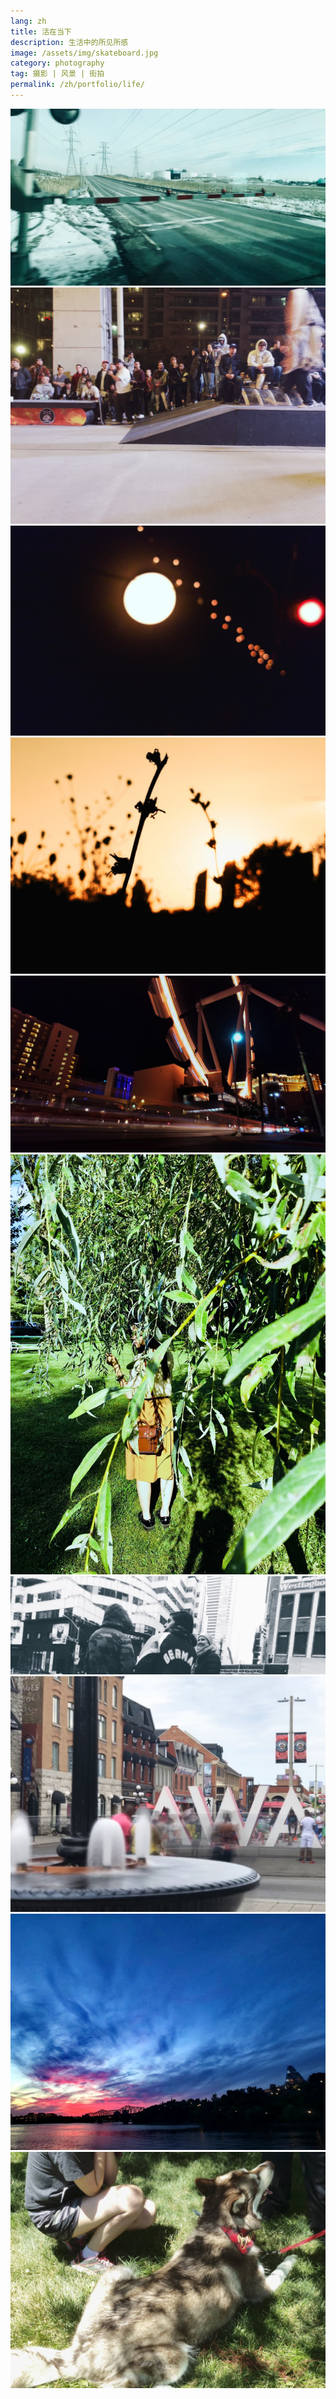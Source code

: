 ```yaml
---
lang: zh
title: 活在当下
description: 生活中的所见所感
image: /assets/img/skateboard.jpg
category: photography
tag: 摄影 | 风景 | 街拍
permalink: /zh/portfolio/life/
---
```


<div class="row">
	<div class="4u 12u$(small)">
        <span class="image fit"><img src="/assets/img/going.jpg" alt="进行" /></span>
        <span class="image fit"><img src="/assets/img/skateboard.jpg" alt="滑板" /></span>
        <span class="image fit"><img src="/assets/img/light-line.jpg" alt="光晕" /></span>
    </div>
    <div class="4u 12u$(small)">
        <span class="image fit"><img src="/assets/img/sunset.jpg" alt="夕阳" /></span>
        <span class="image fit"><img src="/assets/img/las-vegas.jpg" alt="拉斯维加斯" /></span>
        <span class="image fit"><img src="/assets/img/leaves.jpg" alt="树叶" /></span>
    </div>
    <div class="4u$ 12u$(small)">
        <span class="image fit"><img src="/assets/img/look.jpg" alt="看" /></span>
        <span class="image fit"><img src="/assets/img/ottawa.jpg" alt="渥太华" /></span>
        <span class="image fit"><img src="/assets/img/skyline.jpg" alt="天际线" /></span>
        <span class="image fit"><img src="/assets/img/park.jpg" alt="公园" /></span>
    </div>
</div>
